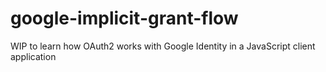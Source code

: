 # google-implicit-grant-flow
 WIP to learn how OAuth2 works with Google Identity in a JavaScript client application
